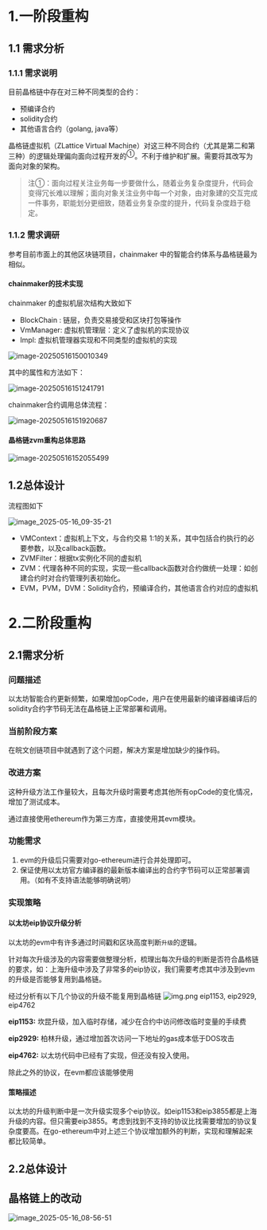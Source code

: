 # 1.一阶段重构

## 1.1 需求分析

### 1.1.1 需求说明

目前晶格链中存在对三种不同类型的合约：

- 预编译合约
- solidity合约
- 其他语言合约（golang, java等）

晶格链虚拟机（ZLattice Virtual Machine）对这三种不同合约（尤其是第二和第三种）的逻辑处理偏向面向过程开发的<sup>①</sup>。不利于维护和扩展。需要将其改写为面向对象的架构。

> 注①：面向过程关注业务每一步要做什么，随着业务复杂度提升，代码会变得冗长难以理解；面向对象关注业务中每一个对象，由对象建的交互完成一件事务，职能划分更细致，随着业务复杂度的提升，代码复杂度趋于稳定。

### 1.1.2 需求调研

参考目前市面上的其他区块链项目，chainmaker 中的智能合约体系与晶格链最为相似。

#### chainmaker的技术实现

chainmaker 的虚拟机层次结构大致如下

- BlockChain :  链层，负责交易接受和区块打包等操作
- VmManager: 虚拟机管理层：定义了虚拟机的实现协议
- Impl: 虚拟机管理器实现和不同类型的虚拟机的实现

![image-20250516150010349](./evm.assets/image-20250516150010349.png)

其中的属性和方法如下：

![image-20250516151241791](./evm.assets/image-20250516151241791.png)

chainmaker合约调用总体流程：

![image-20250516151920687](./evm.assets/image-20250516151920687.png)

#### 晶格链zvm重构总体思路

![image-20250516152055499](./evm.assets/image-20250516152055499.png)

##  1.2总体设计

流程图如下

![image_2025-05-16_09-35-21](./evm.assets/image_2025-05-16_09-35-21.png)

- VMContext：虚拟机上下文，与合约交易 1:1的关系，其中包括合约执行的必要参数，以及callback函数。
- ZVMFilter：根据tx实例化不同的虚拟机
- ZVM：代理各种不同的实现，实现一些callback函数对合约做统一处理：如创建合约时对合约管理列表初始化。
- EVM，PVM，DVM：Solidity合约，预编译合约，其他语言合约对应的虚拟机

# 2.二阶段重构

## 2.1需求分析

### 问题描述

以太坊智能合约更新频繁，如果增加opCode，用户在使用最新的编译器编译后的solidity合约字节码无法在晶格链上正常部署和调用。

### 当前阶段方案

在皖文创链项目中就遇到了这个问题，解决方案是增加缺少的操作码。

### 改进方案

这种升级方法工作量较大，且每次升级时需要考虑其他所有opCode的变化情况，增加了测试成本。

通过直接使用ethereum作为第三方库，直接使用其evm模块。

### 功能需求

1. evm的升级后只需要对go-ethereum进行合并处理即可。
2. 保证使用以太坊官方编译器的最新版本编译出的合约字节码可以正常部署调用。（如有不支持语法能够明确说明）

### 实现策略

#### 以太坊eip协议升级分析

以太坊的evm中有许多通过时间戳和区块高度判断`升级`的逻辑。

针对每次升级涉及的内容需要做整理分析，梳理出每次升级的判断是否符合晶格链的要求，如：上海升级中涉及了非常多的eip协议，我们需要考虑其中涉及到evm的升级是否能够复用到晶格链。

经过分析有以下几个协议的升级不能复用到晶格链
![img.png](evm.assets/img.png)
eip1153, eip2929, eip4762

**eip1153:**  坎昆升级，加入临时存储，减少在合约中访问修改临时变量的手续费

**eip2929:**  柏林升级，通过增加首次访问一下地址的gas成本低于DOS攻击

**eip4762:**  以太坊代码中已经有了实现，但还没有投入使用。

除此之外的协议，在evm都应该能够使用

#### 策略描述

以太坊的升级判断中是一次升级实现多个eip协议。如eip1153和eip3855都是上海升级的内容。但只需要eip3855。考虑到找到不支持的协议比找需要增加的协议复杂度要高。在go-ethereum中对上述三个协议增加额外的判断，实现和理解起来都比较简单。

## 2.2总体设计

## 晶格链上的改动

![image_2025-05-16_08-56-51](./evm.assets/image_2025-05-16_08-56-51.png)
